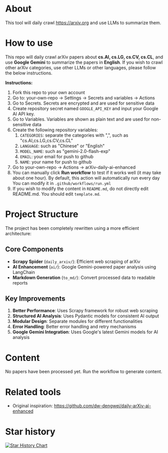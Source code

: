 # About
This tool will daily crawl https://arxiv.org and use LLMs to summarize them.

# How to use
This repo will daily crawl arXiv papers about **cs.AI, cs.LG, cs.CV, cs.CL**, and use **Google Gemini** to summarize the papers in **English**.
If you wish to crawl other arXiv categories, use other LLMs or other languages, please follow the below instructions.

**Instructions:**
1. Fork this repo to your own account
2. Go to: your-own-repo -> Settings -> Secrets and variables -> Actions
3. Go to Secrets. Secrets are encrypted and are used for sensitive data
4. Create repository secret named `GOOGLE_API_KEY` and input your Google AI API key.
5. Go to Variables. Variables are shown as plain text and are used for non-sensitive data
6. Create the following repository variables:
   1. `CATEGORIES`: separate the categories with ",", such as "cs.AI,cs.LG,cs.CV,cs.CL"
   2. `LANGUAGE`: such as "Chinese" or "English"
   3. `MODEL_NAME`: such as "gemini-2.0-flash-exp"
   4. `EMAIL`: your email for push to github
   5. `NAME`: your name for push to github
7. Go to your-own-repo -> Actions -> arXiv-daily-ai-enhanced
8. You can manually click **Run workflow** to test if it works well (it may take about one hour). 
By default, this action will automatically run every day
You can modify it in `.github/workflows/run.yml`
9. If you wish to modify the content in `README.md`, do not directly edit README.md. You should edit `template.md`.

# Project Structure

The project has been completely rewritten using a more efficient architecture:

## Core Components
- **Scrapy Spider** (`daily_arxiv/`): Efficient web scraping of arXiv
- **AI Enhancement** (`ai/`): Google Gemini-powered paper analysis using LangChain
- **Markdown Generation** (`to_md/`): Convert processed data to readable reports

## Key Improvements
1. **Better Performance**: Uses Scrapy framework for robust web scraping
2. **Structured AI Analysis**: Uses Pydantic models for consistent AI output
3. **Modular Design**: Separate modules for different functionalities
4. **Error Handling**: Better error handling and retry mechanisms
5. **Google Gemini Integration**: Uses Google's latest Gemini models for AI analysis

# Content
No papers have been processed yet. Run the workflow to generate content.

# Related tools
- Original inspiration: https://github.com/dw-dengwei/daily-arXiv-ai-enhanced

# Star history

[![Star History Chart](https://api.star-history.com/svg?repos=audi0417/daily-arxiv-ai-summary&type=Date)](https://www.star-history.com/#audi0417/daily-arxiv-ai-summary&Date)
